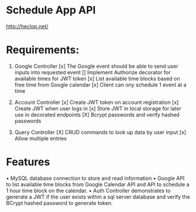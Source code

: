 # Schedule App API

http://heclop.net/

# Requirements:

1. Google Controller
[x] The Google event should be able to send user inputs into requested event
[] Implement Authorize decorator for available times for JWT token
[x] List available time blocks based on free time from Google calendar
[x] Client can ony schedule 1 event at a time

2. Account Controller
[x] Create JWT token on account registration
[x] Create JWT when user logs in
[x] Store JWT in local storage for later use in decorated endpoints
[X] Bcrypt passwords and verify hashed passwords

3. Query Controller
[X] CRUD commands to look up data by user input
[x] Allow multiple entries

# Features
• MySQL database connection to store and read information
• Google API to list available time blocks from Google Calendar API and API to schedule a 1 hour time block on the calendar.
• Auth Controller demonstrates to generate a JWT if the user exists within a sql server database and verify the BCrypt hashed password to generate token.



  
